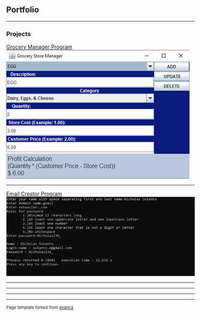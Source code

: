 ## Portfolio

---

### Projects 

[Grocery Manager Program](/https://github.com/NicholasSutanto/email-app)
<img src="images/GroceryManagerApp.png?raw=true"/>

---
[Email Creator Program](/pdf/main.cpp)
<img src="images/Email.png?raw=true"/>

---


---

---




---
<p style="font-size:11px">Page template forked from <a href="https://github.com/evanca/quick-portfolio">evanca</a></p>
<!-- Remove above link if you don't want to attibute -->
